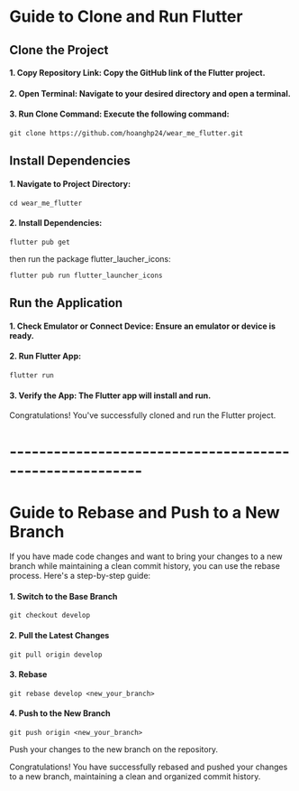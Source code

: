 # Guide to Clone and Run Flutter

## Clone the Project

#### 1. Copy Repository Link: Copy the GitHub link of the Flutter project.

#### 2. Open Terminal: Navigate to your desired directory and open a terminal.

#### 3. Run Clone Command: Execute the following command:

```
git clone https://github.com/hoanghp24/wear_me_flutter.git
```

## Install Dependencies

#### 1. Navigate to Project Directory:

```
cd wear_me_flutter
```

#### 2. Install Dependencies:

```
flutter pub get
```
then run the package flutter_laucher_icons:
```
flutter pub run flutter_launcher_icons
```

## Run the Application

#### 1. Check Emulator or Connect Device: Ensure an emulator or device is ready.

#### 2. Run Flutter App:

```
flutter run
```

#### 3. Verify the App: The Flutter app will install and run.

Congratulations! You've successfully cloned and run the Flutter project.

# --------------------------------------------------------

# Guide to Rebase and Push to a New Branch

If you have made code changes and want to bring your changes to a new branch while maintaining a clean commit history, you can use the rebase process. Here's a step-by-step guide:

#### 1. Switch to the Base Branch
```
git checkout develop
```
#### 2. Pull the Latest Changes
```
git pull origin develop
```
#### 3. Rebase
```
git rebase develop <new_your_branch>
```
#### 4. Push to the New Branch
```
git push origin <new_your_branch>
```
Push your changes to the new branch on the repository.

Congratulations! You have successfully rebased and pushed your changes to a new branch, maintaining a clean and organized commit history.